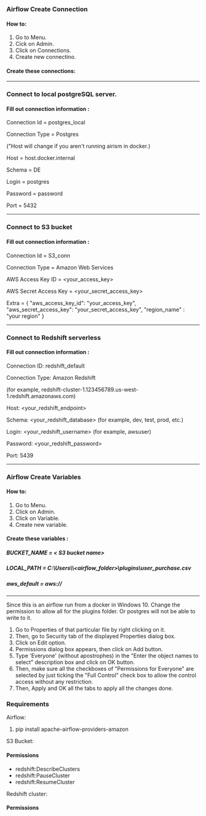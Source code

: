 ### Airflow Create Connection
#### How to:
1. Go to Menu.
2. Cick on Admin.
3. Click on Connections.
4. Create new connectino.

#### Create these connections:
-----------------------------------------------------------------------------------------

### Connect to local postgreSQL server.
#### Fill out connection information :

Connection Id = postgres_local

Connection Type = Postgres

("Host will change if you aren't running airism in docker.)

Host = host.docker.internal

Schema = DE

Login = postgres

Password = password

Port = 5432

-----------------------------------------------------------------------------------------

### Connect to S3 bucket 
#### Fill out connection information :

Connection Id = S3_conn

Connection Type = Amazon Web Services

AWS Access Key ID = <your_access_key>

AWS Secret Access Key = <your_secret_access_key>

Extra =  { "aws_access_key_id": "your_access_key",
           "aws_secret_access_key": "your_secret_access_key",
           "region_name" : "your region" }

----------------------------------------------------------------------------------------
### Connect to Redshift serverless
#### Fill out connection information :

Connection ID: redshift_default

Connection Type: Amazon Redshift

(for example, redshift-cluster-1.123456789.us-west-1.redshift.amazonaws.com)

Host: <your_redshift_endpoint> 
           
Schema: <your_redshift_database> (for example, dev, test, prod, etc.)
           
Login: <your_redshift_username> (for example, awsuser)
           
Password: <your_redshift_password>

Port: 5439

-----------------------------------------------------------------------------------------

### Airflow Create Variables
#### How to:
1. Go to Menu.
2. Click on Admin.
3. Click on Variable.
4. Create new variable.

#### Create these variables : 

##### BUCKET_NAME = < S3 bucket name>
##### LOCAL_PATH = C:\\Users\\<user name>\\<airflow_folder>\\plugins\\user_purchase.csv
##### aws_default = aws://
----------------------------------------------------------------------------------------

Since this is an airflow run from a docker in Windows 10. 
Change the permission to allow all for the plugins folder.
Or postgres will not be able to write to it.

1. Go to Properties of that particular file by right clicking on it.
2. Then, go to Security tab of the displayed Properties dialog box. 
3. Click on Edit option.
4. Permissions dialog box appears, then click on Add button. 
5. Type 'Everyone' (without apostrophes) in the "Enter the object names to select" description box 
    and click on OK button. 
6. Then, make sure all the checkboxes of "Permissions for Everyone" are selected by 
    just ticking the "Full Control" check box to allow the control access without any restriction.
7. Then, Apply and OK all the tabs to apply all the changes done.
           
### Requirements
           
Airflow:
1. pip install apache-airflow-providers-amazon
           
S3 Bucket:
#### Permissions
- redshift:DescribeClusters
- redshift:PauseCluster
- redshift:ResumeCluster
 
Redshift cluster:
#### Permissions
           
           
